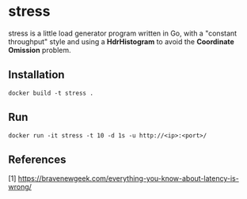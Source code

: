 # stress

stress is a little load generator program written in Go, with a "constant throughput" style and using a **HdrHistogram** to avoid the **Coordinate Omission** problem.

## Installation
````
docker build -t stress .
````

## Run
```
docker run -it stress -t 10 -d 1s -u http://<ip>:<port>/
```

## References
[1] https://bravenewgeek.com/everything-you-know-about-latency-is-wrong/
